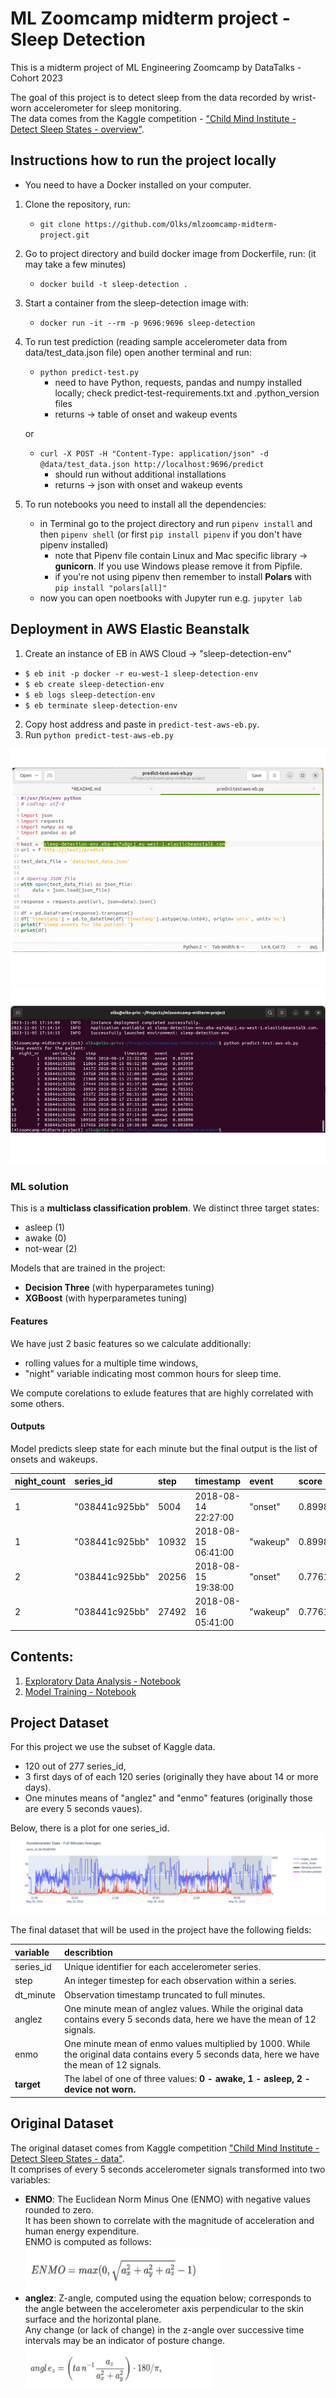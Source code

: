 # ML Zoomcamp midterm project - Sleep Detection
This is a midterm project of ML Engineering Zoomcamp by DataTalks - Cohort 2023

The goal of this project is to detect sleep from the data recorded by wrist-worn accelerometer for sleep monitoring.<br>
The data comes from the Kaggle competition - ["Child Mind Institute - Detect Sleep States - overview"](https://www.kaggle.com/competitions/child-mind-institute-detect-sleep-states).


## Instructions how to run the project locally 
- You need to have a Docker installed on your computer.
1. Clone the repository, run:
	- `git clone https://github.com/Olks/mlzoomcamp-midterm-project.git`
2. Go to project directory and build docker image from Dockerfile, run:   (it may take a few minutes)
	- `docker build -t sleep-detection .`
3. Start a container from the sleep-detection image with:
	- `docker run -it --rm -p 9696:9696 sleep-detection`  
4. To run test prediction (reading sample accelerometer data from data/test_data.json file) open another terminal and run:
	- `python predict-test.py` 
		- need to have Python, requests, pandas and numpy installed locally; check predict-test-requirements.txt and .python_version files
		- returns -> table of onset and wakeup events 
	
	or<br> 
	- `curl -X POST -H "Content-Type: application/json" -d @data/test_data.json http://localhost:9696/predict` 
		- should run without additional installations 
		- returns -> json with onset and wakeup events
5. To run notebooks you need to install all the dependencies:
	- in Terminal go to the project directory and run `pipenv install` and then `pipenv shell` (or first `pip install pipenv` if you don't have pipenv installed) 
		- note that Pipenv file contain Linux and Mac specific library -> <b>gunicorn</b>. If you use Windows please remove it from Pipfile.
		- if you're not using pipenv then remember to install <b>Polars</b> with `pip install "polars[all]"`
	- now you can open noetbooks with Jupyter run e.g. `jupyter lab`  
	

## Deployment in AWS Elastic Beanstalk
1. Create an instance of EB in AWS Cloud -> "sleep-detection-env"
- `$ eb init -p docker -r eu-west-1 sleep-detection-env`
- `$ eb create sleep-detection-env`
- `$ eb logs sleep-detection-env`
- `$ eb terminate sleep-detection-env`
2. Copy host address and paste in `predict-test-aws-eb.py`.
3. Run `python predict-test-aws-eb.py`
<img src="predict-test-aws-eb.png"/>
<img src="aws-eb-test.jpg"/>

### ML solution
This is a <b>multiclass classification problem</b>. We distinct three target states:
- asleep (1)
- awake (0)
- not-wear (2)

Models that are trained in the project:
- <b>Decision Three</b> (with hyperparametes tuning)
- <b>XGBoost</b> (with hyperparametes tuning)

#### Features
We have just 2 basic features so we calculate additionally:
- rolling values for a multiple time windows,
- "night" variable indicating most common hours for sleep time.

We compute corelations to exlude features that are highly correlated with some others.

#### Outputs
Model predicts sleep state for each minute but the final output is the list of onsets and wakeups.

| night_count | series_id | step | timestamp | event | score |
|:---|:---|:---|:---|:---|:---|
| 1 | "038441c925bb" | 5004 | 2018-08-14 22:27:00 | "onset" | 0.899833 |
| 1 | "038441c925bb" | 10932 | 2018-08-15 06:41:00 | "wakeup" | 0.899833 |
| 2 | "038441c925bb" | 20256 | 2018-08-15 19:38:00 | "onset" | 0.776172 |
| 2 | "038441c925bb" | 27492 | 2018-08-16 05:41:00 | "wakeup" | 0.776172 |


## Contents:
1. [Exploratory Data Analysis - Notebook](https://github.com/Olks/mlzoomcamp-midterm-project/blob/main/sleep_detection_eda.ipynb)
2. [Model Training - Notebook](https://github.com/Olks/mlzoomcamp-midterm-project/blob/main/model_training.ipynb)


## Project Dataset
For this project we use the subset of Kaggle data.<br>
- 120 out of 277 series_id,
- 3 first days of of each 120 series (originally they have about 14 or more days).<br>
- One minutes means of "anglez" and "enmo" features (originally those are every 5 seconds vaues).<br>

Below, there is a plot for one series_id.
<img src="series_plot.png"/>

The final dataset that will be used in the project have the following fields:

| variable | describtion |
|:---|:---|
| series_id | Unique identifier for each accelerometer series. |
| step | An integer timestep for each observation within a series. |
| dt_minute | Observation timestamp truncated to full minutes. |
| anglez | One minute mean of anglez values. While the original data contains every 5 seconds data, here we have the mean of 12 signals. |
| enmo	| One minute mean of enmo values multiplied by 1000. While the original data contains every 5 seconds data, here we have the mean of 12 signals. |
| <b>target</b> | The label of one of three values: <b>0 - awake, 1 - asleep, 2 - device not worn.</b> |

## Original Dataset


The original dataset comes from Kaggle competition ["Child Mind Institute - Detect Sleep States - data"](https://www.kaggle.com/competitions/child-mind-institute-detect-sleep-states/data).<br>
It comprises of every 5 seconds accelerometer signals transformed into two variables:
- <b>ENMO</b>: The Euclidean Norm Minus One (ENMO) with negative values rounded to zero.
  <br>It has been shown to correlate with the magnitude of acceleration and human energy expenditure.
  <br>ENMO is computed as follows:<br>
  <img src="enmo.jpg" width="310" height="70"/>
- <b>anglez</b>: Z-angle, computed using the equation below; corresponds to the angle between the accelerometer axis perpendicular to the skin surface and the horizontal plane.
  <br>Any change (or lack of change) in the z-angle over successive time intervals may be an indicator of posture change.<br>
  <img src="anglez.jpg" width="300" height="70"/>





